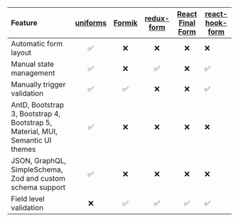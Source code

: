 | Feature                                                                        |                    [uniforms](https://github.com/vazco/uniforms)                    |                   [Formik](https://github.com/jaredpalmer/formik)                   |                 [redux-form](https://github.com/erikras/redux-form)                 |         [React Final Form](https://github.com/final-form/react-final-form)          | [react-hook-form](https://github.com/react-hook-form/react-hook-form)               |
| :----------------------------------------------------------------------------- | :---------------------------------------------------------------------------------: | :---------------------------------------------------------------------------------: | :---------------------------------------------------------------------------------: | :---------------------------------------------------------------------------------: | ----------------------------------------------------------------------------------- |
| Automatic form layout                                                          |  ✅  | ❌ | ❌ | ❌ | ❌ |
| Manual state management                                                        |  ✅  | ❌ |  ✅  | ❌ | ✅   |
| Manually trigger validation                                                    |  ✅  |  ✅  | ❌ | ❌ | ✅   |
| AntD, Bootstrap 3, Bootstrap 4, Bootstrap 5, Material, MUI, Semantic UI themes |  ✅  | ❌ | ❌ | ❌ | ❌ |
| JSON, GraphQL, SimpleSchema, Zod and custom schema support                     |  ✅  | ❌ | ❌ | ❌ | ❌ |
| Field level validation                                                         | ❌ |  ✅  |  ✅  |  ✅  | ✅   |
